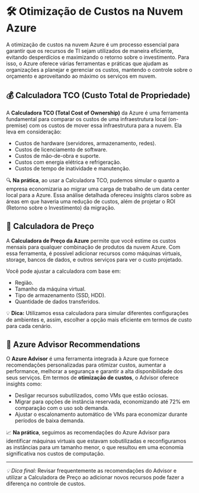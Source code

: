 # 🛠️ Otimização de Custos na Nuvem Azure

A otimização de custos na nuvem Azure é um processo essencial para garantir que os recursos de TI sejam utilizados de maneira eficiente, evitando desperdícios e maximizando o retorno sobre o investimento. Para isso, o Azure oferece várias ferramentas e práticas que ajudam as organizações a planejar e gerenciar os custos, mantendo o controle sobre o orçamento e aproveitando ao máximo os serviços em nuvem.

## 💰 Calculadora TCO (Custo Total de Propriedade)

A **Calculadora TCO (Total Cost of Ownership)** da Azure é uma ferramenta fundamental para comparar os custos de uma infraestrutura local (on-premise) com os custos de mover essa infraestrutura para a nuvem. Ela leva em consideração:

- Custos de hardware (servidores, armazenamento, redes).
- Custos de licenciamento de software.
- Custos de mão-de-obra e suporte.
- Custos com energia elétrica e refrigeração.
- Custos de tempo de inatividade e manutenção.

🔍 **Na prática**, ao usar a Calculadora TCO, pudemos simular o quanto a empresa economizaria ao migrar uma carga de trabalho de um data center local para a Azure. Essa análise detalhada ofereceu insights claros sobre as áreas em que haveria uma redução de custos, além de projetar o ROI (Retorno sobre o Investimento) da migração.

## 🧮 Calculadora de Preço

A **Calculadora de Preço da Azure** permite que você estime os custos mensais para qualquer combinação de produtos da nuvem Azure. Com essa ferramenta, é possível adicionar recursos como máquinas virtuais, storage, bancos de dados, e outros serviços para ver o custo projetado.

Você pode ajustar a calculadora com base em:

- Região.
- Tamanho da máquina virtual.
- Tipo de armazenamento (SSD, HDD).
- Quantidade de dados transferidos.

💡 **Dica:** Utilizamos essa calculadora para simular diferentes configurações de ambientes e, assim, escolher a opção mais eficiente em termos de custo para cada cenário.

## 🤖 Azure Advisor Recommendations

O **Azure Advisor** é uma ferramenta integrada à Azure que fornece recomendações personalizadas para otimizar custos, aumentar a performance, melhorar a segurança e garantir a alta disponibilidade dos seus serviços. Em termos de **otimização de custos**, o Advisor oferece insights como:

- Desligar recursos subutilizados, como VMs que estão ociosas.
- Migrar para opções de instância reservada, economizando até 72% em comparação com o uso sob demanda.
- Ajustar o escalonamento automático de VMs para economizar durante períodos de baixa demanda.

📈 **Na prática**, seguimos as recomendações do Azure Advisor para identificar máquinas virtuais que estavam sobutilizadas e reconfiguramos as instâncias para um tamanho menor, o que resultou em uma economia significativa nos custos de computação.

---
*💡 Dica final:* Revisar frequentemente as recomendações do Advisor e utilizar a Calculadora de Preço ao adicionar novos recursos pode fazer a diferença no controle de custos.
